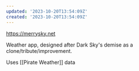 ```yaml
---
updated: '2023-10-20T13:54:09Z'
created: '2023-10-20T13:54:09Z'
---
```

https://merrysky.net

Weather app, designed after Dark Sky's demise as a clone/tribute/improvement.

Uses [[Pirate Weather]] data